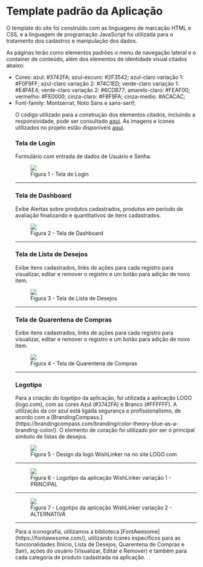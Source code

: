 # Template padrão da Aplicação

O template do site foi construído com as linguagens de marcação HTML e CSS, e a linguagem de programação JavaScript foi utilizada para o tratamento dos cadastros e manipulação dos dados.

As páginas terão como elementos padrões o menu de navegação lateral e o container de conteúdo, além dos elementos de identidade visual citados abaixo:

<ul>
<li>Cores:
  azul: #3742FA;
  azul-escuro: #2F3542;
  azul-claro variação 1: #F0F9FF;
  azul-claro variação 2: #74C1ED;
  verde-claro variação 1: #E4FAE4;
  verde-claro variação 2: #6CDB77;
  amarelo-claro: #FEAF00;
  vermelho: #FE0000;
  cinza-claro: #F8F9FA;
  cinza-medio: #ACACAC;
</li>
<li>Font-family:
  Montserrat, Noto Sans e sans-serif;
</li>

O código utilizado para a construção dos elementos citados, incluindo a responsividade, pode ser consultado <a href="https://github.com/ICEI-PUC-Minas-PMV-ADS/pmv-ads-2023-2-e1-proj-web-t8-pmv-ads-2023-2-e1-projwishlinker/tree/main/codigo-fonte">aqui</a>. As imagens e ícones utilizados no projeto estão disponíveis <a href="https://github.com/ICEI-PUC-Minas-PMV-ADS/pmv-ads-2023-2-e1-proj-web-t8-pmv-ads-2023-2-e1-projwishlinker/tree/main/documentos/img">aqui</a>.

<h3><b>Tela de Login</b></h3>
<p>Formulário com entrada de dados de Usuário e Senha.</p>
<figure> 
  <img src="https://github.com/ICEI-PUC-Minas-PMV-ADS/pmv-ads-2023-2-e1-proj-web-t8-pmv-ads-2023-2-e1-projwishlinker/assets/3586967/54c5dcfd-9aac-4cc2-aba7-73422742b615">
  <figcaption> Figura 1 - Tela de Login
</figure> 

<hr>

<h3><b>Tela de Dashboard</b></h3>
<p>Exibe Alertas sobre produtos cadastrados, produtos em período de avaliação finalizando e quantitativos de itens cadastrados.</p>
<figure> 
  <img src="https://github.com/ICEI-PUC-Minas-PMV-ADS/pmv-ads-2023-2-e1-proj-web-t8-pmv-ads-2023-2-e1-projwishlinker/assets/3586967/8c7ad403-d685-4569-b4c1-c9e0c730e034">
  <figcaption> Figura 2 - Tela de Dashboard
</figure> 

<hr>

<h3><b>Tela de Lista de Desejos</b></h3>
<p>Exibe itens cadastrados, links de ações para cada registro para visualizar, editar e remover o registro e um botão para adição de novo item.</p>
<figure> 
  <img src="https://github.com/ICEI-PUC-Minas-PMV-ADS/pmv-ads-2023-2-e1-proj-web-t8-pmv-ads-2023-2-e1-projwishlinker/assets/3586967/434fcec3-8cd3-462f-a04d-608fd4caa8b2">
  <figcaption>Figura 3 - Tela de Lista de Desejos
</figure> 

<hr>

<h3><b>Tela de Quarentena de Compras</b></h3>
<p>Exibe itens cadastrados, links de ações para cada registro para visualizar, editar e remover o registro e um botão para adição de novo item.</p>
<figure> 
  <img src="https://github.com/ICEI-PUC-Minas-PMV-ADS/pmv-ads-2023-2-e1-proj-web-t8-pmv-ads-2023-2-e1-projwishlinker/assets/3586967/ecd43ab1-dc91-453e-9fc8-b953f85a0e4a">
  <figcaption>Figura 4 - Tela de Quarentena de Compras
</figure> 

<hr>
  
<h3><b>Logotipo</b></h3>
<p>Para a criação do logotipo da aplicação, foi utilizada a aplicação LOGO (logo.com), com as cores Azul (#3742FA) e Branco (#FFFFFF). A utilização da cor azul está ligada segurança e profissionalismo, de acordo com a [BrandingCompass.](https://brandingcompass.com/branding/color-theory-blue-as-a-branding-color/). O elemento de coração foi utilizado por ser o principal símbolo de listas de desejos.</p>

<figure> 
  <img src="https://github.com/ICEI-PUC-Minas-PMV-ADS/pmv-ads-2023-2-e1-proj-web-t8-pmv-ads-2023-2-e1-projwishlinker/assets/3586967/82ea29be-431f-4762-8d67-dec24c285a71">
    <figcaption>Figura 5 - Design da logo WishLinker na no site LOGO.com
</figure>

<hr>

<figure> 
  <img src="https://github.com/ICEI-PUC-Minas-PMV-ADS/pmv-ads-2023-2-e1-proj-web-t8-pmv-ads-2023-2-e1-projwishlinker/assets/3586967/d5a93460-2a7b-42f1-8465-31076bb6b0df">
    <figcaption>Figura 6 - Logotipo da aplicação WishLinker variação 1 - PRINCIPAL
</figure>

<hr>

<figure> 
  <img src="https://github.com/ICEI-PUC-Minas-PMV-ADS/pmv-ads-2023-2-e1-proj-web-t8-pmv-ads-2023-2-e1-projwishlinker/assets/3586967/c9c943bf-a299-410a-9f32-8bf39e428f83">
    <figcaption>Figura 7 - Logotipo da aplicação WishLinker variação 2 - ALTERNATIVA
</figure>

<hr>

<p>Para a iconografia, utilizamos a biblioteca [FontAwesome](https://fontawesome.com/), utilizando ícones específicos para as funcionalidades (Início, Lista de Desejos, Quarentena de Compras e Sair), ações do usuário (Visualizar, Editar e Remover) e também para cada categoria de produto cadastrada na aplicação.</p>